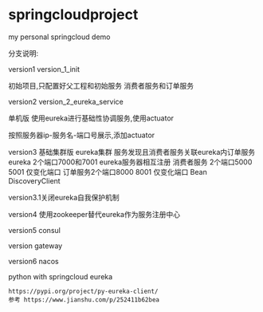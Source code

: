 # springcloudproject
my personal springcloud demo

分支说明:

version1 version_1_init 

初始项目,只配置好父工程和初始服务 消费者服务和订单服务

version2 version_2_eureka_service

单机版 使用eureka进行基础性协调服务,使用actuator

按照服务器ip-服务名-端口号展示,添加actuator

version3 
基础集群版 eureka集群 服务发现且消费者服务关联eureka内订单服务
eureka 2个端口7000和7001 eureka服务器相互注册
消费者服务 2个端口5000 5001 仅变化端口
订单服务2个端口8000 8001 仅变化端口
Bean DiscoveryClient

version3.1关闭eureka自我保护机制



version4
使用zookeeper替代eureka作为服务注册中心



version5 consul



version gateway



version6 nacos



python with springcloud eureka

```
https://pypi.org/project/py-eureka-client/
参考 https://www.jianshu.com/p/252411b62bea
```

